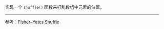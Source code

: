 实现一个 `shuffle()` 函数来打乱数组中元素的位置。

---

参考：[Fisher–Yates Shuffle](https://bost.ocks.org/mike/shuffle/)
